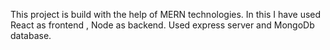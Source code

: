 This project is build with the help of MERN technologies.
In this I have used React as frontend , Node as backend.
Used express server and MongoDb database.
